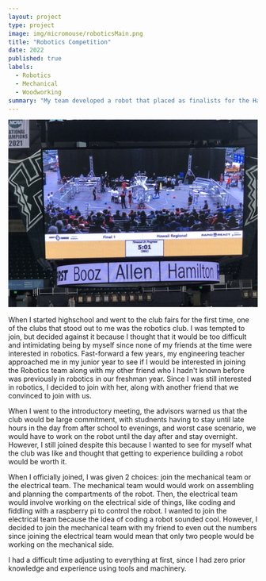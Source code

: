 ```yaml
---
layout: project
type: project
image: img/micromouse/roboticsMain.png
title: "Robotics Competition"
date: 2022
published: true
labels:
  - Robotics
  - Mechanical
  - Woodworking
summary: "My team developed a robot that placed as finalists for the Hawaii Regional First Robotics Competition."
---
```


<div class="text-center p-4">
  <img width="550px" class="rounded float-start pe-4" src="../img/micromouse/IMG_6055.JPG">
</div>

When I started highschool and went to the club fairs for the first time, one of the clubs that stood out to me was the robotics club. I was tempted to join, but decided against it because I thought that it would be too difficult and intimidating being by myself since none of my friends at the time were interested in robotics. Fast-forward a few years, my engineering teacher approached me in my junior year to see if I would be interested in joining the Robotics team along with my other friend who I hadn't known before was previously in robotics in our freshman year. Since I was still interested in robotics, I decided to join with her, along with another friend that we convinced to join with us. 

When I went to the introductory meeting, the advisors warned us that the club would be large commitment, with studnents having to stay until late hours in the day from after school to evenings, and worst case scenario, we would have to work on the robot until the day after and stay overnight. However, I still joined despite this because I wanted to see for myself what the club was like and thought that getting to experience building a robot would be worth it.

When I officially joined, I was given 2 choices: join the mechanical team or the electrical team. The mechanical team would would work on assembling and planning the compartments of the robot. Then, the electrical team would involve working on the electrical side of things, like coding and fiddling with a raspberry pi to control the robot. I wanted to join the electrical team because the idea of coding a robot sounded cool. However, I decided to join the mechanical team with my friend to even out the numbers since joining the electrical team would mean that only two people would be working on the mechanical side. 

I had a difficult time adjusting to everything at first, since I had zero prior knowledge and experience using tools and machinery.



